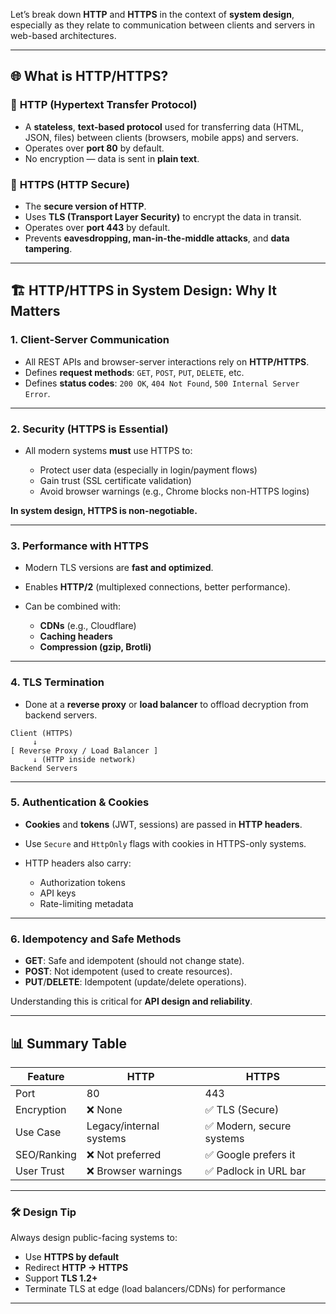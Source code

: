 Let’s break down **HTTP** and **HTTPS** in the context of **system design**, especially as they relate to communication between clients and servers in web-based architectures.

---

## 🌐 What is HTTP/HTTPS?

### 📡 **HTTP (Hypertext Transfer Protocol)**

* A **stateless**, **text-based protocol** used for transferring data (HTML, JSON, files) between clients (browsers, mobile apps) and servers.
* Operates over **port 80** by default.
* No encryption — data is sent in **plain text**.

### 🔐 **HTTPS (HTTP Secure)**

* The **secure version of HTTP**.
* Uses **TLS (Transport Layer Security)** to encrypt the data in transit.
* Operates over **port 443** by default.
* Prevents **eavesdropping, man-in-the-middle attacks**, and **data tampering**.

---

## 🏗️ HTTP/HTTPS in System Design: Why It Matters

### 1. **Client-Server Communication**

* All REST APIs and browser-server interactions rely on **HTTP/HTTPS**.
* Defines **request methods**: `GET`, `POST`, `PUT`, `DELETE`, etc.
* Defines **status codes**: `200 OK`, `404 Not Found`, `500 Internal Server Error`.

---

### 2. **Security (HTTPS is Essential)**

* All modern systems **must** use HTTPS to:

  * Protect user data (especially in login/payment flows)
  * Gain trust (SSL certificate validation)
  * Avoid browser warnings (e.g., Chrome blocks non-HTTPS logins)

**In system design, HTTPS is non-negotiable.**

---

### 3. **Performance with HTTPS**

* Modern TLS versions are **fast and optimized**.
* Enables **HTTP/2** (multiplexed connections, better performance).
* Can be combined with:

  * **CDNs** (e.g., Cloudflare)
  * **Caching headers**
  * **Compression (gzip, Brotli)**

---

### 4. **TLS Termination**

* Done at a **reverse proxy** or **load balancer** to offload decryption from backend servers.

```text
Client (HTTPS) 
     ↓
[ Reverse Proxy / Load Balancer ]
     ↓ (HTTP inside network)
Backend Servers
```

---

### 5. **Authentication & Cookies**

* **Cookies** and **tokens** (JWT, sessions) are passed in **HTTP headers**.
* Use `Secure` and `HttpOnly` flags with cookies in HTTPS-only systems.
* HTTP headers also carry:

  * Authorization tokens
  * API keys
  * Rate-limiting metadata

---

### 6. **Idempotency and Safe Methods**

* **GET**: Safe and idempotent (should not change state).
* **POST**: Not idempotent (used to create resources).
* **PUT**/**DELETE**: Idempotent (update/delete operations).

Understanding this is critical for **API design and reliability**.

---

## 📊 Summary Table

| Feature     | HTTP                    | HTTPS                    |
| ----------- | ----------------------- | ------------------------ |
| Port        | 80                      | 443                      |
| Encryption  | ❌ None                  | ✅ TLS (Secure)           |
| Use Case    | Legacy/internal systems | ✅ Modern, secure systems |
| SEO/Ranking | ❌ Not preferred         | ✅ Google prefers it      |
| User Trust  | ❌ Browser warnings      | ✅ Padlock in URL bar     |

---

### 🛠️ Design Tip

Always design public-facing systems to:

* Use **HTTPS by default**
* Redirect **HTTP → HTTPS**
* Support **TLS 1.2+**
* Terminate TLS at edge (load balancers/CDNs) for performance

---